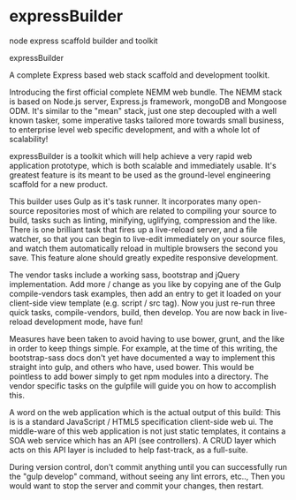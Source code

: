 # expressBuilder
node express scaffold builder and toolkit

expressBuilder

A complete Express based web stack scaffold and development toolkit.

Introducing the first official complete NEMM web bundle. The NEMM stack
is based on Node.js server, Express.js framework, mongoDB and Mongoose ODM.
It's similar to the "mean" stack, just one step decoupled with a well known
tasker, some imperative tasks tailored more towards small business, to
enterprise level web specific development, and with a whole lot of
scalability!

expressBuilder is a toolkit which will help achieve a very rapid web
application prototype, which is both scalable and immediately usable. It's
greatest feature is its meant to be used as the ground-level engineering
scaffold for a new product.

This builder uses Gulp  as it's task runner. It incorporates many open-
source repositories most of which are related to compiling your source to
build, tasks such as linting, minifying, uglifying, compression and the
like.  There is one brilliant task that fires up a live-reload server, and
a file watcher, so that you can begin to live-edit immediately on your source
files, and watch them automatically reload in multiple browsers the second
you save.  This feature alone should greatly expedite responsive development.

The vendor tasks include a working sass, bootstrap and jQuery
implementation. Add more / change as you like by copying ane of the Gulp
compile-vendors task examples, then add an entry to get it loaded on your
client-side view template (e.g. script / src tag).  Now you just
re-run three quick tasks, compile-vendors, build, then develop.  You are now
back in live-reload development mode, have fun!

Measures have been taken to avoid having to use bower, grunt, and the like in
order to keep things simple.  For example, at the time of this writing, the
bootstrap-sass docs don't yet have documented a way to implement this straight
into gulp, and others who have, used bower. This would be pointless to add
bower simply to get npm modules into a directory.  The vendor specific tasks
on the gulpfile will guide you on how to accomplish this.

A word on the web application which is the actual output of this build: This
is is a standard JavaScript / HTML5 specification client-side web ui.  The
middle-ware of this web application is not just static templates, it contains
a SOA web service which has an API (see controllers). A CRUD layer which acts
on this API layer is included to help fast-track, as a full-suite.

During version control, don't commit anything until you can successfully run the
"gulp develop" command, without seeing any lint errors, etc.., Then you would
want to stop the server and commit your changes, then restart.
